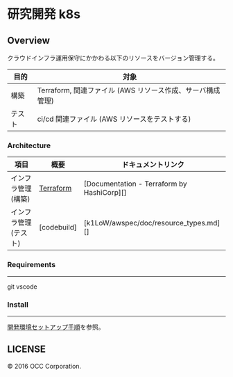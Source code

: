 研究開発 k8s
================================================================================


Overview
--------------------------------------------------------------------------------

クラウドインフラ運用保守にかかわる以下のリソースをバージョン管理する。

|  目的  |                                対象                                |
| ------ | ------------------------------------------------------------------ |
| 構築   | Terraform,  関連ファイル (AWS リソース作成、サーバ構成管理) |
| テスト | ci/cd 関連ファイル (AWS リソースをテストする)                     |


### Architecture


|              項目               |                       概要                        |                ドキュメントリンク                 |
| ------------------------------- | ------------------------------------------------- | ------------------------------------------------- |
| インフラ管理 (構築)             | [Terraform](https://www.terraform.io/)            | [Documentation - Terraform by HashiCorp][]        |
| インフラ管理 (テスト)           | [codebuild]   | [k1LoW/awspec/doc/resource_types.md][]            |


### Requirements
--------------------------------------------------------------------------------
git 
vscode

### Install
--------------------------------------------------------------------------------

[開発環境セットアップ手順](./document/setup.md)を参照。

LICENSE
--------------------------------------------------------------------------------

&copy; 2016 OCC Corporation.
